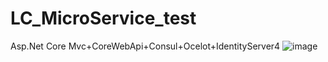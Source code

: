# LC_MicroService_test
Asp.Net Core Mvc+CoreWebApi+Consul+Ocelot+IdentityServer4
![image](https://user-images.githubusercontent.com/26539681/115855555-f2f52d00-a45d-11eb-9afc-d5f47c5b1ef4.png)
